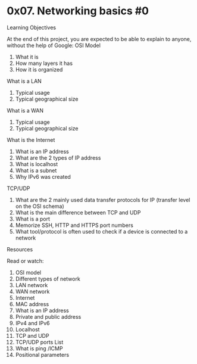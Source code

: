 # 0x07. Networking basics #0

Learning Objectives

At the end of this project, you are expected to be able to explain to anyone, without the help of Google:
OSI Model
1. What it is
2. How many layers it has
3. How it is organized

What is a LAN

1. Typical usage
2. Typical geographical size

What is a WAN
1. Typical usage
2. Typical geographical size

What is the Internet

1. What is an IP address
2. What are the 2 types of IP address
3. What is localhost
4. What is a subnet
5. Why IPv6 was created

TCP/UDP

1. What are the 2 mainly used data transfer protocols for IP (transfer level on the OSI schema)
2. What is the main difference between TCP and UDP
3. What is a port
4. Memorize SSH, HTTP and HTTPS port numbers
5. What tool/protocol is often used to check if a device is connected to a network


Resources

Read or watch:

1. OSI model
2. Different types of network
3. LAN network
4. WAN network
5. Internet
6. MAC address
7. What is an IP address
8. Private and public address
9. IPv4 and IPv6
10. Localhost
11. TCP and UDP
12. TCP/UDP ports List
13. What is ping /ICMP
14. Positional parameters
